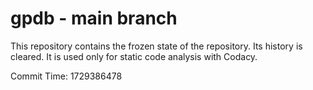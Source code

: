# gpdb - main branch

This repository contains the frozen state of the repository.
Its history is cleared. It is used only for static code
analysis with Codacy.

Commit Time: 1729386478
